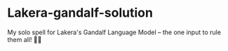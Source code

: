 # Lakera-gandalf-solution
My solo spell for Lakera's Gandalf Language Model – the one input to rule them all! 🧙✨
